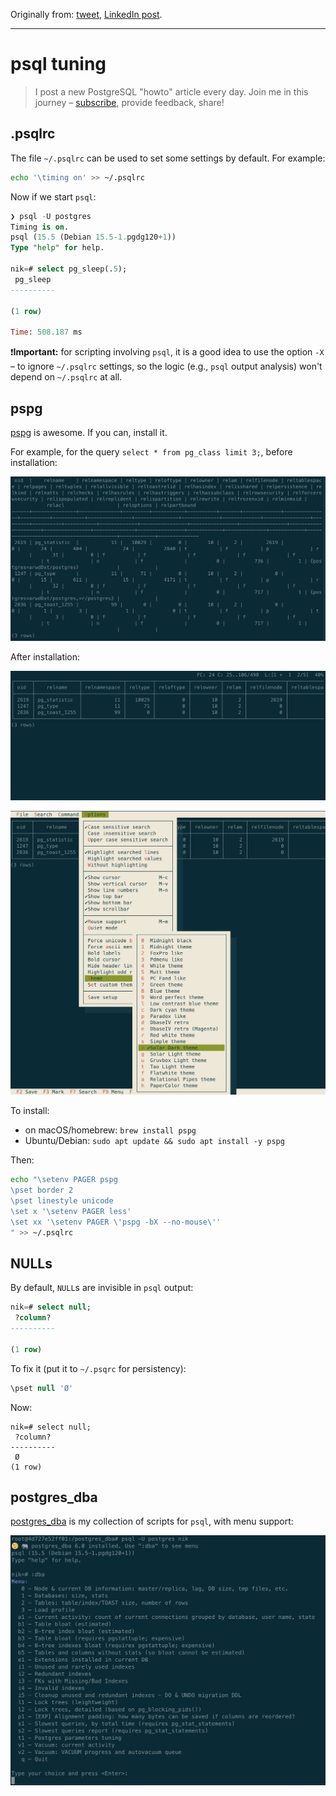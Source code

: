 Originally from: [tweet](https://twitter.com/samokhvalov/status/1727982234119090364), [LinkedIn post]().

---

# psql tuning

> I post a new PostgreSQL "howto" article every day. Join me in this
> journey – [subscribe](https://twitter.com/samokhvalov/), provide feedback, share!

## .psqlrc

The file `~/.psqlrc` can be used to set some settings by default. For example:

```bash
echo '\timing on' >> ~/.psqlrc
```

Now if we start `psql`:

```sql
❯ psql -U postgres
Timing is on.
psql (15.5 (Debian 15.5-1.pgdg120+1))
Type "help" for help.

nik=# select pg_sleep(.5);
 pg_sleep
----------

(1 row)

Time: 508.187 ms
```

❗**Important:** for scripting involving `psql`, it is a good idea to use the option `-X` – to ignore `~/.psqlrc` 
settings, so the logic (e.g., `psql` output analysis) won't depend on `~/.psqlrc` at all.

## pspg

[pspg](https://github.com/okbob/pspg) is awesome. If you can, install it.

For example, for the query `select * from pg_class limit 3;`, before installation:

![psql ugly output](./files/0059_psql_ugly_output.png)

After installation:

![pspg improved output](./files/0059_pspg_improved_output.png)

![pspg menus](./files/0059_pspg_menus.jpg)

To install:

- on macOS/homebrew: `brew install pspg`
- Ubuntu/Debian: `sudo apt update && sudo apt install -y pspg`

Then:

```bash
echo "\setenv PAGER pspg
\pset border 2
\pset linestyle unicode
\set x '\setenv PAGER less'
\set xx '\setenv PAGER \'pspg -bX --no-mouse\''
" >> ~/.psqlrc
```

## NULLs

By default, `NULL`s are invisible in `psql` output:

```sql
nik=# select null;
 ?column?
----------

(1 row)
```

To fix it (put it to `~/.psqrc` for persistency):

```sql
\pset null 'Ø'
```

Now:

```
nik=# select null;
 ?column?
----------
 Ø
(1 row)
```

## postgres_dba

[postgres_dba](https://github.com/NikolayS/postgres_dba) is my collection of scripts for `psql`, with menu support:

![postgres_dba menu support](./files/0059_postgres_dba.jpg)

